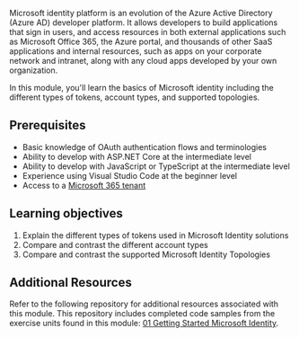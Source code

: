 Microsoft identity platform is an evolution of the Azure Active Directory (Azure AD) developer platform. It allows developers to build applications that sign in users, and access resources in both external applications such as Microsoft Office 365, the Azure portal, and thousands of other SaaS applications and internal resources, such as apps on your corporate network and intranet, along with any cloud apps developed by your own organization.

In this module, you'll learn the basics of Microsoft identity including the different types of tokens, account types, and supported topologies.

## Prerequisites

- Basic knowledge of OAuth authentication flows and terminologies
- Ability to develop with ASP.NET Core at the intermediate level
- Ability to develop with JavaScript or TypeScript at the intermediate level
- Experience using Visual Studio Code at the beginner level
- Access to a [Microsoft 365 tenant](https://developer.microsoft.com/office/dev-program?ocid=MSlearn)

## Learning objectives

1. Explain the different types of tokens used in Microsoft Identity solutions
1. Compare and contrast the different account types
1. Compare and contrast the supported Microsoft Identity Topologies

## Additional Resources

Refer to the following repository for additional resources associated with this module. This repository includes completed code samples from the exercise units found in this module: [01 Getting Started Microsoft Identity](https://github.com/officedev/TrainingContent/tree/master/Identity/01%20Getting%20Started%20Microsoft%20Identity).
